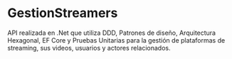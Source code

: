 # GestionStreamers
API realizada en .Net que utiliza DDD, Patrones de diseño, Arquitectura Hexagonal, EF Core y Pruebas Unitarias para la gestión de plataformas de streaming, sus videos, usuarios y actores relacionados.

